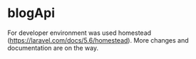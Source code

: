 # blogApi

For developer environment was used homestead (https://laravel.com/docs/5.6/homestead).
More changes and documentation are on the way.
